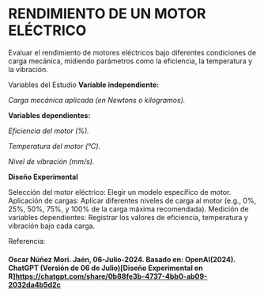 # RENDIMIENTO DE UN MOTOR ELÉCTRICO

Evaluar el rendimiento de motores eléctricos bajo diferentes condiciones de carga mecánica, midiendo parámetros como la eficiencia, la temperatura y la vibración.

Variables del Estudio
**Variable independiente:**

_Carga mecánica aplicada (en Newtons o kilogramos)._

**Variables dependientes:**

_Eficiencia del motor (%)._

_Temperatura del motor (°C)._

_Nivel de vibración (mm/s)._

**Diseño Experimental**

Selección del motor eléctrico: Elegir un modelo específico de motor.
Aplicación de cargas: Aplicar diferentes niveles de carga al motor (e.g., 0%, 25%, 50%, 75%, y 100% de la carga máxima recomendada).
Medición de variables dependientes: Registrar los valores de eficiencia, temperatura y vibración bajo cada carga.

Referencia:
#### Oscar Núñez Mori. Jaén, 06-Julio-2024. Basado en: OpenAI(2024). ChatGPT (Versión de 06 de Julio)[Diseño Experimental en R]<https://chatgpt.com/share/0b88fe3b-4737-4bb0-ab09-2032da4b5d2c>


